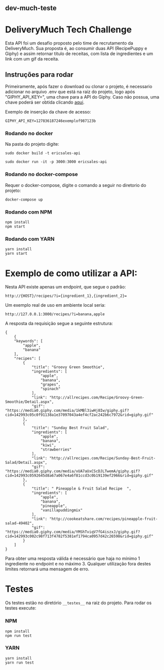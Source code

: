 ## dev-much-teste
# DeliveryMuch Tech Challenge
Esta API foi um desafio proposto pelo time de recrutamento da DeliveryMuch. Sua proposta é, ao consumir duas API (RecipePuppy e Giphy) e assim retornar titulo de receitas, com lista de ingredientes e um link com um gif da receita.

## Instruções para rodar
Primeiramente, após fazer o download ou clonar o projeto, é necessario adicionar no arquivo .env que está na raiz do projeto, logo após "GIPHY_API_KEY=", uma chave para a API do Giphy. Caso não possua, uma chave poderá ser obtida clicando [aqui](https://developers.giphy.com/).

Exemplo de inserção da chave de acesso:
```
GIPHY_API_KEY=127836187246exemplof987123b
```

### Rodando no __docker__
Na pasta do projeto digite:
```
sudo docker build -t ericsales-api
```
```
sudo docker run -it -p 3000:3000 ericsales-api
```

### Rodando no __docker-compose__
Requer o docker-compose, digite o comando a seguir no diretorio do projeto:
```
docker-compose up
```
### Rodando com NPM
```
npm install
npm start
```
### Rodando com YARN
```
yarn install
yarn start
```
# Exemplo de como utilizar a API:

Nesta API existe apenas um endpoint, que segue o padrão:

``` 
http://{HOST}/recipes/?i={ingredient_1},{ingredient_2}= 
```
Um exemplo real de uso em ambiente local seria:

```
http://127.0.0.1:3000/recipes/?i=banana,apple
```
A resposta da requisição segue a seguinte estrutura:
```
{
    {
    "keywords": [
        "apple",
        "banana"
    ],
    "recipes": [
        {
            "title": "Groovy Green Smoothie",
            "ingredients": [
                "apple",
                "banana",
                "grapes",
                "spinach"
            ],
            "link": "http://allrecipes.com/Recipe/Groovy-Green-Smoothie/Detail.aspx",
            "gif": "https://media0.giphy.com/media/1kMBl3iwHj8Iw/giphy.gif?cid=142993c05c0f91138a1e37097043a4ef4cf2ac242b6c7972&rid=giphy.gif"
        },
        {
            "title": "Sunday Best Fruit Salad",
            "ingredients": [
                "apple",
                "banana",
                "kiwi",
                "strawberries"
            ],
            "link": "http://allrecipes.com/Recipe/Sunday-Best-Fruit-Salad/Detail.aspx",
            "gif": "https://media0.giphy.com/media/xUA7aUxCScDJLTwemA/giphy.gif?cid=142993c0592645d8a67a067e4a6f81ccd3c0b19139ef2966&rid=giphy.gif"
        },
        {
            "title": " Pineapple & Fruit Salad Recipe  ",
            "ingredients": [
                "apple",
                "banana",
                "pineapple",
                "vanillapuddingmix"
            ],
            "link": "http://cookeatshare.com/recipes/pineapple-fruit-salad-49402",
            "gif": "https://media0.giphy.com/media/YMShTviqV7fG4iszxJ/giphy.gif?cid=142993c002c98f713f4782f5381ef1794ca0957d42c26598&rid=giphy.gif"
        }
    ]
}
```
Para obter uma resposta válida é necessário que haja no mínimo 1 ingrediente no endpoint e no máximo 3. Qualquer utilização fora destes limites retornará uma mensagem de erro.

# Testes

Os testes estão no diretório ```__testes__``` na raiz do projeto. Para rodar os testes execute:
### NPM
```
npm install
npm run test
```
### YARN
```
yarn install
yarn run test
```
